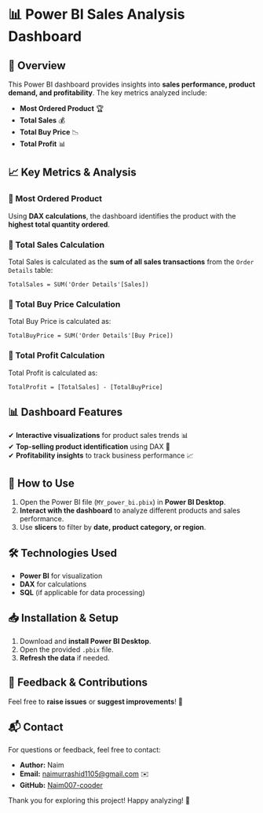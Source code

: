 # 📊 Power BI Sales Analysis Dashboard

## 📌 Overview  
This Power BI dashboard provides insights into **sales performance, product demand, and profitability**. The key metrics analyzed include:  
- **Most Ordered Product** 🏆  
- **Total Sales** 💰  
- **Total Buy Price** 📉  
- **Total Profit** 📊  

## 📈 Key Metrics & Analysis  

### 🔹 Most Ordered Product  
Using **DAX calculations**, the dashboard identifies the product with the **highest total quantity ordered**.  

### 🔹 Total Sales Calculation  
Total Sales is calculated as the **sum of all sales transactions** from the `Order Details` table:  

```DAX
TotalSales = SUM('Order Details'[Sales])
```

### 🔹 Total Buy Price Calculation  
Total Buy Price is calculated as:  

```DAX
TotalBuyPrice = SUM('Order Details'[Buy Price])
```

### 🔹 Total Profit Calculation  
Total Profit is calculated as:  

```DAX
TotalProfit = [TotalSales] - [TotalBuyPrice]
```

## 📊 Dashboard Features  
✔ **Interactive visualizations** for product sales trends 📊  
✔ **Top-selling product identification** using DAX 🏅  
✔ **Profitability insights** to track business performance 📈  

## 🚀 How to Use  

1. Open the Power BI file (`MY_power_bi.pbix`) in **Power BI Desktop**.  
2. **Interact with the dashboard** to analyze different products and sales performance.  
3. Use **slicers** to filter by **date, product category, or region**.  

## 🛠️ Technologies Used  
- **Power BI** for visualization  
- **DAX** for calculations  
- **SQL** (if applicable for data processing)  

## 📥 Installation & Setup  

1. Download and **install Power BI Desktop**.  
2. Open the provided `.pbix` file.  
3. **Refresh the data** if needed.  

## 📢 Feedback & Contributions  
Feel free to **raise issues** or **suggest improvements**! 🚀

## 📬 Contact

For questions or feedback, feel free to contact:

- **Author:** Naim
- **Email:** naimurrashid1105@gmail.com ✉️
- **GitHub:** [Naim007-cooder](https://github.com/Naim007-cooder)

Thank you for exploring this project! Happy analyzing! 🎉

